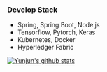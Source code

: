 ### Develop Stack
* Spring, Spring Boot, Node.js
* Tensorflow, Pytorch, Keras
* Kubernetes, Docker
* Hyperledger Fabric


[![Yunjun's github stats](https://github-readme-stats.vercel.app/api?username=AntCode97)](https://github.com/anuraghazra/github-readme-stats)



<!--
**AntCode97/AntCode97** is a ✨ _special_ ✨ repository because its `README.md` (this file) appears on your GitHub profile.

Here are some ideas to get you started:

- 🔭 I’m currently working on ...
- 🌱 I’m currently learning ...
- 👯 I’m looking to collaborate on ...
- 🤔 I’m looking for help with ...
- 💬 Ask me about ...
- 📫 How to reach me: ...
- 😄 Pronouns: ...
- ⚡ Fun fact: ...
-->
